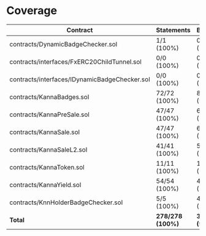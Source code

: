 # Coverage

|Contract|Statements|Branches|Functions|Lines|
|-|-|-|-|-|
|contracts/DynamicBadgeChecker.sol|1/1 (100%)|0/0 (100%)|1/1 (100%)|1/1 (100%)|
|contracts/interfaces/FxERC20ChildTunnel.sol|0/0 (100%)|0/0 (100%)|0/0 (100%)|0/0 (100%)|
|contracts/interfaces/IDynamicBadgeChecker.sol|0/0 (100%)|0/0 (100%)|0/0 (100%)|0/0 (100%)|
|contracts/KannaBadges.sol|72/72 (100%)|87/88 (98.86%)|27/27 (100%)|86/86 (100%)|
|contracts/KannaPreSale.sol|47/47 (100%)|60/60 (100%)|16/16 (100%)|55/55 (100%)|
|contracts/KannaSale.sol|47/47 (100%)|60/60 (100%)|16/16 (100%)|55/55 (100%)|
|contracts/KannaSaleL2.sol|41/41 (100%)|54/54 (100%)|15/15 (100%)|48/48 (100%)|
|contracts/KannaToken.sol|11/11 (100%)|18/18 (100%)|7/7 (100%)|12/12 (100%)|
|contracts/KannaYield.sol|54/54 (100%)|44/58 (75.86%)|13/13 (100%)|83/83 (100%)|
|contracts/KnnHolderBadgeChecker.sol|5/5 (100%)|4/4 (100%)|5/5 (100%)|7/7 (100%)|
|**Total**|**278/278 (100%)**|**327/342 (95.61%)**|**100/100 (100%)**|**347/347 (100%)**|
